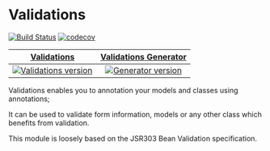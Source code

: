 # Validations
<!-- Badges -->

[![Build Status](https://travis-ci.org/dartlib/validations.svg?branch=master)](https://travis-ci.org/dartlib/validations)
[![codecov](https://codecov.io/gh/dartlib/validations/branch/master/graph/badge.svg)](https://codecov.io/gh/dartlib/validations)

| [Validations](/validations) | [Validations Generator](validations_generator)  |
|:-------------:|:-----:|
| [![Validations version](https://img.shields.io/pub/v/validations.svg)](https://pub.dev/packages/validations) | [![Generator version](https://img.shields.io/pub/v/validations_generator.svg)](https://pub.dev/packages/validations_generator) |

Validations enables you to annotation your models and classes using annotations;

It can be used to validate form information, models or any other class which benefits from
validation.

This module is loosely based on the JSR303 Bean Validation specification.



